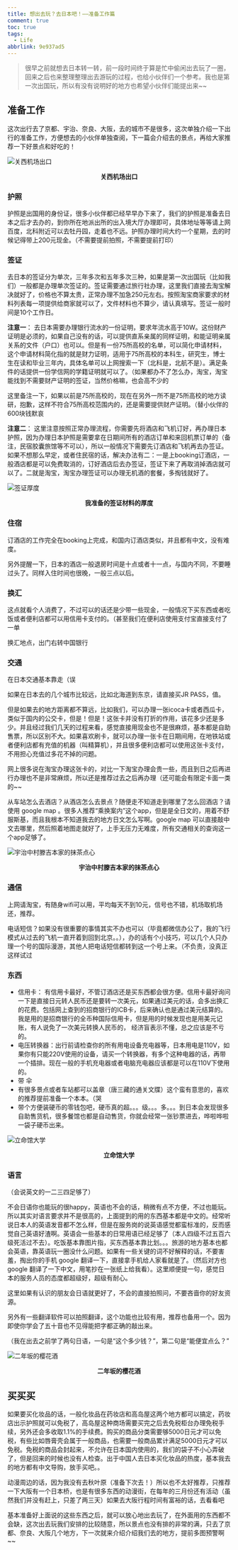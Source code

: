 ```yaml
---
title: 想出去玩？去日本吧！——准备工作篇
comment: true
toc: true
tags:
  - Life
abbrlink: 9e937ad5
---
```


> 很早之前就想去日本转一转，前一段时间终于算是忙中偷闲出去玩了一圈，回来之后也来整理整理出去游玩的过程，也给小伙伴们一个参考。我也是第一次出国玩，所以有没有说明好的地方也希望小伙伴们能提出来~~

## 准备工作

这次出行去了京都、宇治、奈良、大阪，去的城市不是很多，这次单独介绍一下出行的准备工作，方便想去的小伙伴单独查阅，下一篇会介绍去的景点，再给大家推荐一下好景点和好吃的！

![关西机场出口](/assets/goto_japan_prepare/关西机场.JPG)
**<center> 关西机场出口 </center>**

<!-- more -->

### 护照

护照是出国用的身份证，很多小伙伴都已经早早办下来了，我们的护照是准备去日本之后才去办的，到你所在地派出所的出入境大厅办理即可，具体地址等等请上网百度，北科附近可以去牡丹园，走着也不远。护照办理时间大约一个星期，去的时候记得带上200元现金。（不需要提前拍照，不需要提前打印）

### 签证

去日本的签证分为单次，三年多次和五年多次三种，如果是第一次出国玩（比如我们）一般都是办理单次签证的。签证需要通过旅行社办理，这里我们直接去淘宝解决就好了，价格也不算太贵，正常办理不加急250元左右。按照淘宝商家要求的材料列表每一项提供给商家就可以了，文件材料也不算少，请认真填写。签证一般时间是10个工作日。

**注意一**： 去日本需要办理银行流水的一份证明，要求年流水高于10W。这份财产证明是必须的，如果自己没有的话，可以提供直系亲属的同样证明，和能证明亲属关系的文件（户口）也可以。但是有一份75所高校的名单，可以简化申请材料，这个申请材料简化指的就是财力证明，适用于75所高校的本科生，研究生，博士生在读和毕业三年内，具体名单可以上网搜索一下（北科是，北航不是）。满足条件的话提供一份学信网的学籍证明就可以了。（如果都办不了怎么办，淘宝，淘宝能找到不需要财产证明的签证，当然价格嘛，也会高不少的

这里备注一下，如果以前是75所高校的，现在在另外一所不是75所高校的地方读研，抱歉，这样不符合75所高校范围内的，还是需要提供财产证明。（替小伙伴的600块钱默哀

**注意二**： 这里注意按照正常办理流程，你需要先将酒店和飞机订好，再办理日本护照，因为办理日本护照是需要拿在日期间所有的酒店订单和来回机票订单的（备注，民宿胶囊旅馆等不可以），所以一般情况下需要先订酒店和飞机再去办签证。如果不想那么早定，或者住民宿的话，解决办法有二：一是上booking订酒店，一般酒店都是可以免费取消的，订好酒店后去办签证，签证下来了再取消掉酒店就可以了。二就是淘宝，淘宝办理签证可以办理无机酒的套餐，多掏钱就好了。

![签证厚度](/assets/goto_japan_prepare/签证材料.JPG)
**<center>我准备的签证材料的厚度</center>**

### 住宿

订酒店的工作完全在booking上完成，和国内订酒店类似，并且都有中文，没有难度。

另外提醒一下，日本的酒店一般退房时间是十点或者十一点，与国内不同，不要睡过头了。同样入住时间也很晚，一般三点以后。

### 换汇

这点就看个人消费了，不过可以的话还是少带一些现金，一般情况下买东西或者吃饭或者便利店都可以用信用卡支付的。（甚至我们在便利店使用支付宝直接支付了一单

换汇地点，出门右转中国银行

### 交通

在日本交通基本靠走（误

如果在日本去的几个城市比较远，比如北海道到东京，请直接买JR PASS，值。

但是如果去的地方距离都不算远，比如我们，可以办理一张icoca卡或者西瓜卡，类似于国内的公交卡，但是！但是！这张卡并没有打折的作用，该花多少还是多少。并且经过我们几天的过程来看，感觉直接用现金也不是很麻烦，基本都是自助售票，所以区别不大。如果喜欢刷卡，就可以办理一张卡在日期间用，在地铁站或者便利店都有充值的机器（叫精算机），并且很多便利店都可以使用这张卡支付，不用担心充值过多花不掉的问题。

网上很多说在淘宝办理这张卡的，对比一下淘宝办理会贵一些，而且到日之后再进行办理也不是非常麻烦，所以还是推荐过去之后再办理（还可能会有限定卡面一类的~~

从车站怎么去酒店？从酒店怎么去景点？随便走不知道走到哪里了怎么回酒店？请使用 google map 。很多人推荐“乘换案内”这个app，但是是全日文的，用着不舒服斯基，而且我根本不知道我去的地方日文怎么写啊。google map 可以直接敲中文去哪里，然后照着地图走就好了，上手无压力无难度，所有交通相关的查询这一个app足够了。

![宇治中村滕吉本家的抹茶点心](/assets/goto_japan_prepare/中村滕吉点心.JPG)
**<center>宇治中村滕吉本家的抹茶点心</center>**

### 通信

上网请淘宝，有随身wifi可以用，平均每天不到10元，信号也不错，机场取机场还，推荐。

电话短信？如果没有很重要的事情其实不办也可以（毕竟都微信办公了，我的飞行模式从过去的飞机一直开着到回到北京。。），办的话有个小技巧，可以几个人只办理一个号的国际漫游，其他人把电话短信都转到这一个号上来。（不负责，没真正这样试过

### 东西

- 信用卡： 有信用卡最好，不管订酒店还是买东西都会很方便。信用卡最好询问一下是直接日元转人民币还是要转一次美元，如果通过美元的话，会多出换汇的花费。包括网上查到的招商银行的ICB卡，后来确认也是通过美元结算的。我是用的是招商银行的全币种国际信用卡，但是用的时候发现也是用美元记账，有人说免了一次美元转换人民币的， 经济盲表示不懂，总之应该是不亏的。
- 电压转换器：出行前请检查你的所有用电设备充电器等，日本用电是110V，如果你有只能220V使用的设备，请买一个转换器，有多个这种电器的话，再带一个插排。现在一般的手机充电器或者电脑充电器应该都是可以在110V下使用的。
- 带 伞
- 有很多景点或者车站都可以盖章（唐三藏的通关文牒）这个蛮有意思的，喜欢的推荐提前准备一个本本。（哭
- 带个方便装硬币的零钱包吧，硬币真的超。。。级。。。多。。。到日本会发现很多自助售货机，很多餐馆也都是自动售货，你就会经常一张钞票进去，哗啦哗啦一袋子硬币出来。

![立命馆大学](/assets/goto_japan_prepare/立命馆大学.JPG)
**<center>立命馆大学</center>**

### 语言

（会说英文的一二三四足够了）

不会日语你也能玩的很happy，英语也不会的话，稍微有点不方便，不过也能玩。所以其实对语言要求并不是很高的，上面提到的用的东西基本都是中文的。经常听说日本人的英语发音都不怎么样，但是在服务岗的说英语感觉都蛮标准的，反而感觉自己英语好渣啊。英语会一些基本的日常用语已经足够了（本人四级不过五百六级死活过不去）。吃饭基本靠图片指，买东西基本靠比划。。。旅游的地方基本也都会英语，靠英语玩一圈没什么问题。如果有一些关键的词不好解释的话，不要害羞，掏出你的手机 google 翻译一下，直接拿手机给人家看就是了。（然后对方也 google 翻译了一下中文，用笔抄在一张纸上给我看）。这里顺便提一句，感觉日本的服务人员的态度都超级好，超级有耐心。

这里如果有认识的朋友会日语就更好了，不会的直接拍照问，不要吝啬你的好友资源。

另外有一些翻译软件可以拍照翻译，这个功能也比较有用，推荐也备用一个。因为即使你学会了五十音也不见得能把字都正确的敲出来。

（我在出去之前学了两句日语，一句是“这个多少钱？”，第二句是“能便宜点么？”

![二年坂的樱花酒](/assets/goto_japan_prepare/二年坂樱花酒.JPG)
**<center>二年坂的樱花酒</center>**

## 买买买

如果要买化妆品的话，一般化妆品在药妆店和高岛屋这两个地方都可以搞定，药妆店出示护照就可以免税了，高岛屋这种商场需要买完之后去免税柜台办理免税手续，另外还会多收取1.1%的手续费。购买的商品分类需要够5000日元才可以免税，有些比如唇膏壳会属于一般商品，也需要一般商品累计满足5000日元才可以免税。免税的商品会封起来，不允许在日本国内使用的，我们的袋子不小心弄破了，但是回来的时候也没有人检查。出于中国人去日本买化妆品的热度，基本我去的地方都有中文导购，放手买吧。。

动漫周边的话，因为我没有去秋叶原（准备下次去！）所以也不太好推荐，只推荐一下大阪有一个日本桥，也是有很多东西的动漫街，在每年的三月份还有活动（虽然我们并没有赶上，只差了两三天）如果去大阪行程时间有富裕的话，去看看吧

基本准备好上面说的这些东西之后，就可以放心地出去玩了，在外面用的东西都不会缺，这次出去玩我们安排的比较随意，所以景点也没有排的非常的满，只去了京都、奈良、大阪几个地方，下一次就来介绍介绍我们去的地方，提前多图预警啊~~
